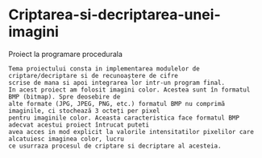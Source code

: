 # Criptarea-si-decriptarea-unei-imagini
Proiect la programare procedurala

	Tema proiectului consta in implementarea modulelor de criptare/decriptare si de recunoaștere de cifre 
	scrise de mana si apoi integrarea lor intr-un program final. 
	In acest proiect am folosit imagini color. Acestea sunt în formatul BMP (bitmap). Spre deosebire de
	alte formate (JPG, JPEG, PNG, etc.) formatul BMP nu comprimă imaginile, ci stochează 3 octeți per pixel 
	pentru imaginile color. Aceasta caracteristica face formatul BMP adecvat acestui proiect întrucat puteti 
	avea acces in mod explicit la valorile intensitatilor pixelilor care alcatuiesc imaginea color, lucru 
	ce usurraza procesul de criptare si decriptare al acesteia.
	
